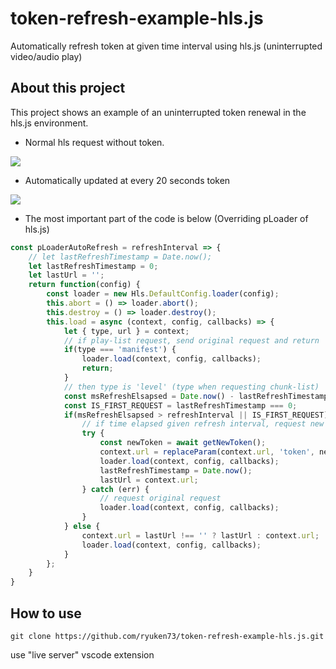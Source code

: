 # token-refresh-example-hls.js
Automatically refresh token at given time interval using hls.js (uninterrupted video/audio play)

## About this project
This project shows an example of an uninterrupted token renewal in the hls.js environment.

- Normal hls request without token.
<image src="./image/capture_without_token.jpg" />

- Automatically updated at every 20 seconds token   
<image src="./image/capture.jpg" />

- The most important part of the code is below (Overriding pLoader of hls.js)
```js
const pLoaderAutoRefresh = refreshInterval => {
    // let lastRefreshTimestamp = Date.now();
    let lastRefreshTimestamp = 0;
    let lastUrl = '';
    return function(config) {
        const loader = new Hls.DefaultConfig.loader(config);
        this.abort = () => loader.abort();
        this.destroy = () => loader.destroy();
        this.load = async (context, config, callbacks) => {
            let { type, url } = context;
            // if play-list request, send original request and return
            if(type === 'manifest') {
                loader.load(context, config, callbacks);
                return;
            }
            // then type is 'level' (type when requesting chunk-list)
            const msRefreshElsapsed = Date.now() - lastRefreshTimestamp;
            const IS_FIRST_REQUEST = lastRefreshTimestamp === 0;
            if(msRefreshElsapsed > refreshInterval || IS_FIRST_REQUEST){
                // if time elapsed given refresh interval, request new token and replace it with old token.
                try {
                    const newToken = await getNewToken();
                    context.url = replaceParam(context.url, 'token', newToken);
                    loader.load(context, config, callbacks);
                    lastRefreshTimestamp = Date.now();
                    lastUrl = context.url;
                } catch (err) {
                    // request original request
                    loader.load(context, config, callbacks);
                }
            } else {
                context.url = lastUrl !== '' ? lastUrl : context.url;
                loader.load(context, config, callbacks);
            }
        };
    }
}
```

## How to use
```
git clone https://github.com/ryuken73/token-refresh-example-hls.js.git
```
use "live server" vscode extension 